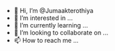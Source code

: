 - 👋 Hi, I’m @Jumaakterothiya
- 👀 I’m interested in ...
- 🌱 I’m currently learning ...
- 💞️ I’m looking to collaborate on ...
- 📫 How to reach me ...

<!---
Jumaakterothiya/Jumaakterothiya is a ✨ special ✨ repository because its `README.md` (this file) appears on your GitHub profile.
You can click the Preview link to take a look at your changes.
--->

